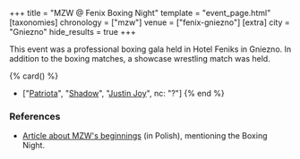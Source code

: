 +++
title = "MZW @ Fenix Boxing Night"
template = "event_page.html"
[taxonomies]
chronology = ["mzw"]
venue = ["fenix-gniezno"]
[extra]
city = "Gniezno"
hide_results = true
+++

This event was a professional boxing gala held in Hotel Feniks in Gniezno. In addition to the boxing matches, a showcase wrestling match was held.

{% card() %}
- ["[Patriota](@/w/jedrus-bulecka.md)", "[Shadow](@/w/shadow.md)", "[Justin Joy](@/w/justin-joy.md)", nc: "?"]
{% end %}

### References

* [Article about MZW's beginnings](https://mywrestling.com.pl/historia-polskiego-wrestlingu-5-powstanie-maniac-zone-wrestling-afera-z-polish-giantem-przeprowadzka-ddw-do-gdanska/) (in Polish), mentioning the Boxing Night.
